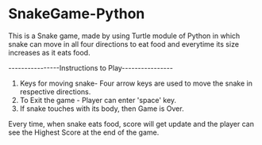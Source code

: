 # SnakeGame-Python
This is a Snake game, made by using Turtle module of Python in which snake can move in all four directions to eat food and everytime its size increases as it eats food. 

----------------Instructions to Play----------------
1. Keys for moving snake- Four arrow keys are used to move the snake in respective directions.
2. To Exit the game - Player can enter 'space' key.
3. If snake touches with its body, then Game is Over.

Every time, when snake eats food, score will get update and the player can see the Highest Score at the end of the game.
